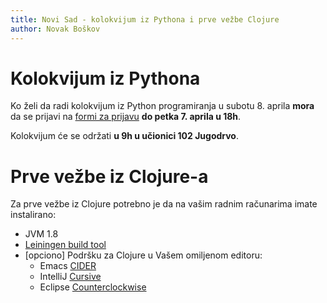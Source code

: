 ```yaml
---
title: Novi Sad - kolokvijum iz Pythona i prve vežbe Clojure
author: Novak Boškov
---
```


# Kolokvijum iz Pythona

Ko želi da radi kolokvijum iz Python programiranja u subotu 8. aprila
**mora** da se prijavi
na
[formi za prijavu](https://docs.google.com/forms/d/e/1FAIpQLSfBNP5rRn1VZo3ZPYvoHeZ6c8qNq0lvzOVwbmQVdveb5jOX2w/viewform) **do
petka 7. aprila u 18h**.

Kolokvijum će se održati **u 9h u učionici 102 Jugodrvo**.

# Prve vežbe iz Clojure-a

Za prve vežbe iz Clojure potrebno je da na vašim radnim računarima imate instalirano:

- JVM 1.8
- [Leiningen build tool](https://leiningen.org/)
- [opciono] Podršku za Clojure u Vašem omiljenom editoru:
    - Emacs [CIDER](https://github.com/clojure-emacs/cider)
    - IntelliJ [Cursive](https://cursive-ide.com/)
    - Eclipse [Counterclockwise](http://doc.ccw-ide.org/documentation.html)
